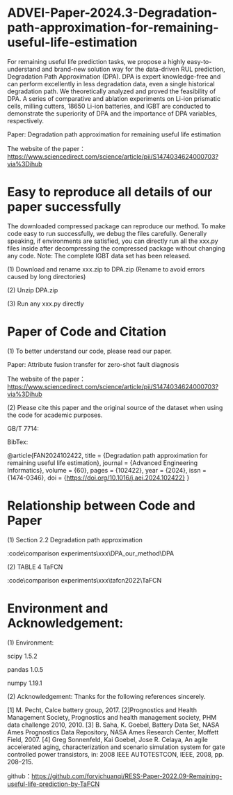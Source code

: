 # ADVEI-Paper-2024.3-Degradation-path-approximation-for-remaining-useful-life-estimation

For remaining useful life prediction tasks, we propose a highly easy-to-understand and brand-new solution way for the data-driven RUL prediction, Degradation Path Approximation (DPA). DPA is expert knowledge-free and can perform excellently in less degradation data, even a single historical degradation path.  We theoretically analyzed and proved the feasibility of DPA. A series of comparative and ablation experiments on Li-ion prismatic cells, milling cutters, 18650 Li-ion batteries, and IGBT are conducted to demonstrate the superiority of DPA and the importance of DPA variables, respectively. 

Paper: Degradation path approximation for remaining useful life estimation

The website of the paper：https://www.sciencedirect.com/science/article/pii/S1474034624000703?via%3Dihub




# Easy to reproduce all details of our paper successfully
The downloaded compressed package can reproduce our method. To make code easy to run successfully, we debug the files carefully. Generally speaking, if environments are satisfied, you can directly run all the xxx.py files inside after decompressing the compressed package without changing any code.
Note: The complete IGBT data set has been released.

(1) Download and rename xxx.zip to DPA.zip (Rename to avoid errors caused by long directories)

(2) Unzip DPA.zip

(3) Run any xxx.py directly


# Paper of Code and Citation
(1) To better understand our code, please read our paper.

Paper: Attribute fusion transfer for zero-shot fault diagnosis

The website of the paper：https://www.sciencedirect.com/science/article/pii/S1474034624000703?via%3Dihub

(2) Please cite this paper and the original source of the dataset when using the code for academic purposes.

GB/T 7714: 


BibTex:

@article{FAN2024102422,
title = {Degradation path approximation for remaining useful life estimation},
journal = {Advanced Engineering Informatics},
volume = {60},
pages = {102422},
year = {2024},
issn = {1474-0346},
doi = {https://doi.org/10.1016/j.aei.2024.102422}
}


# Relationship between Code and Paper

 (1) Section 2.2  Degradation path approximation
 
 :code\comparison experiments\xxx\DPA_our_method\DPA

 (2) TABLE 4 TaFCN
 
 :code\comparison experiments\xxx\tafcn2022\TaFCN


# Environment and Acknowledgement:

(1) Environment:

    
scipy                     1.5.2
    
pandas                    1.0.5
    
numpy                     1.19.1


(2) Acknowledgement: 
Thanks for the following references sincerely.
   
[1] M. Pecht, Calce battery group, 2017. 
[2]Prognostics and Health Management Society, Prognostics and health management society, PHM data challenge 2010, 2010.
[3] B. Saha, K. Goebel, Battery Data Set, NASA Ames Prognostics Data Repository, NASA Ames Research Center, Moffett Field, 2007. 
[4] Greg Sonnenfeld, Kai Goebel, Jose R. Celaya, An agile accelerated aging, characterization and scenario simulation system for gate controlled power transistors, in: 2008 IEEE AUTOTESTCON, IEEE, 2008, pp. 208–215. 
  
github：https://github.com/foryichuanqi/RESS-Paper-2022.09-Remaining-useful-life-prediction-by-TaFCN
